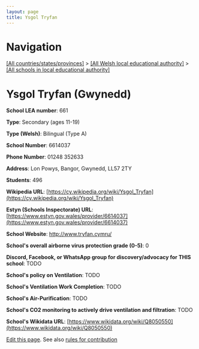 ```yaml
---
layout: page
title: Ysgol Tryfan
---
```

# Navigation

[[All countries/states/provinces]](../../..) > [[All Welsh local educational authority]](../..) > [[All schools in local educational authority]](..)

# Ysgol Tryfan (Gwynedd)

**School LEA number**: 661

**Type**: Secondary (ages 11-19)

**Type (Welsh)**: Bilingual (Type A)

**School Number**: 6614037

**Phone Number**: 01248 352633

**Address**: Lon Powys, Bangor, Gwynedd, LL57 2TY

**Students**: 496

**Wikipedia URL**: [https://cy.wikipedia.org/wiki/Ysgol_Tryfan](https://cy.wikipedia.org/wiki/Ysgol_Tryfan)

**Estyn (Schools Inspectorate) URL**: [https://www.estyn.gov.wales/provider/6614037](https://www.estyn.gov.wales/provider/6614037)

**School Website**: http://www.tryfan.cymru/

**School's overall airborne virus protection grade (0-5)**: 0

**Discord, Facebook, or WhatsApp group for discovery/advocacy for THIS school**: TODO

**School's policy on Ventilation**: TODO

**School's Ventilation Work Completion**: TODO

**School's Air-Purification**: TODO

**School's CO2 monitoring to actively drive ventilation and filtration**: TODO

**School's Wikidata URL**: [https://www.wikidata.org/wiki/Q8050550](https://www.wikidata.org/wiki/Q8050550)




[Edit this page](https://github.com/VentilationProject/Wales/edit/prif/./Gwynedd/Ysgol_Tryfan.md). See also [rules for contribution](../../../contribution-rules/)